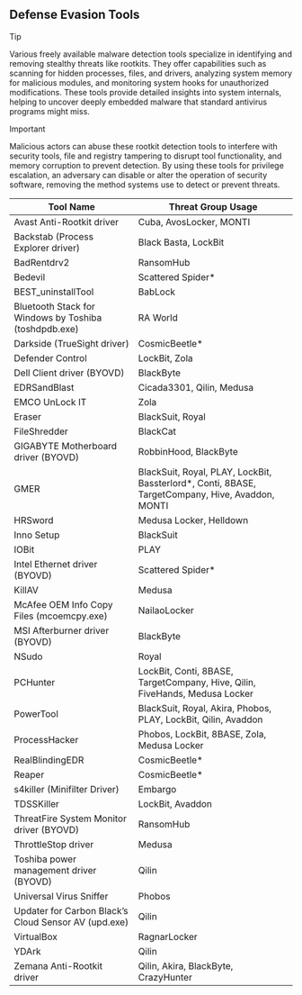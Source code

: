 ## Defense Evasion Tools

> [!TIP]
> Various freely available malware detection tools specialize in identifying and removing stealthy threats like rootkits. They offer capabilities such as scanning for hidden processes, files, and drivers, analyzing system memory for malicious modules, and monitoring system hooks for unauthorized modifications. These tools provide detailed insights into system internals, helping to uncover deeply embedded malware that standard antivirus programs might miss.

> [!IMPORTANT]
> Malicious actors can abuse these rootkit detection tools to interfere with security tools, file and registry tampering to disrupt tool functionality, and memory corruption to prevent detection. By using these tools for privilege escalation, an adversary can disable or alter the operation of security software, removing the method systems use to detect or prevent threats.

| Tool Name | Threat Group Usage |
|---|---|
| Avast Anti-Rootkit driver | Cuba, AvosLocker, MONTI |
| Backstab (Process Explorer driver) | Black Basta, LockBit | 
| BadRentdrv2 | RansomHub |
| Bedevil | Scattered Spider* |
| BEST_uninstallTool | BabLock |
| Bluetooth Stack for Windows by Toshiba (toshdpdb.exe) | RA World |
| Darkside (TrueSight driver) | CosmicBeetle* |
| Defender Control | LockBit, Zola |
| Dell Client driver (BYOVD) | BlackByte |
| EDRSandBlast | Cicada3301, Qilin, Medusa |
| EMCO UnLock IT | Zola | 
| Eraser | BlackSuit, Royal |
| FileShredder | BlackCat |
| GIGABYTE Motherboard driver (BYOVD) | RobbinHood, BlackByte |
| GMER | BlackSuit, Royal, PLAY, LockBit, Bassterlord*, Conti, 8BASE, TargetCompany, Hive, Avaddon, MONTI |
| HRSword | Medusa Locker, Helldown |
| Inno Setup | BlackSuit |
| IOBit | PLAY |
| Intel Ethernet driver (BYOVD) | Scattered Spider* |
| KillAV | Medusa |
| McAfee OEM Info Copy Files (mcoemcpy.exe) | NailaoLocker | 
| MSI Afterburner driver (BYOVD) | BlackByte |
| NSudo | Royal |
| PCHunter | LockBit, Conti, 8BASE, TargetCompany, Hive, Qilin, FiveHands, Medusa Locker |
| PowerTool | BlackSuit, Royal, Akira, Phobos, PLAY, LockBit, Qilin, Avaddon |
| ProcessHacker | Phobos, LockBit, 8BASE, Zola, Medusa Locker |
| RealBlindingEDR | CosmicBeetle* |
| Reaper | CosmicBeetle* |
| s4killer (Minifilter Driver) | Embargo |
| TDSSKiller | LockBit, Avaddon |
| ThreatFire System Monitor driver (BYOVD) | RansomHub |
| ThrottleStop driver | Medusa |
| Toshiba power management driver (BYOVD) | Qilin |
| Universal Virus Sniffer | Phobos |
| Updater for Carbon Black’s Cloud Sensor AV (upd.exe) | Qilin | 
| VirtualBox | RagnarLocker |
| YDArk | Qilin |
| Zemana Anti-Rootkit driver | Qilin, Akira, BlackByte, CrazyHunter |
